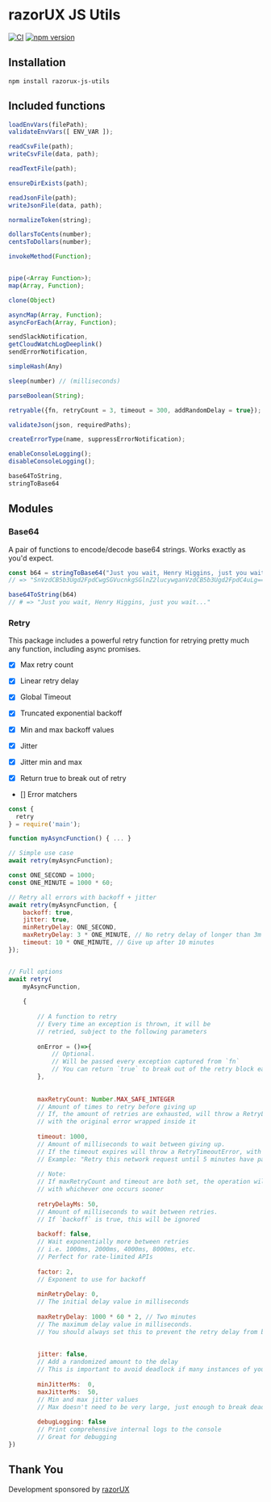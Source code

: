# razorUX JS Utils
[![CI](https://github.com/razorUX/razorux-js-utils/actions/workflows/test.yml/badge.svg)](https://github.com/razorUX/razorux-js-utils/actions/workflows/test.yml)
[![npm version](https://badge.fury.io/js/razorux-js-utils.svg)](https://badge.fury.io/js/razorux-js-utils)

## Installation

```
npm install razorux-js-utils
```

## Included functions

```js
loadEnvVars(filePath);
validateEnvVars([ ENV_VAR ]);

readCsvFile(path);
writeCsvFile(data, path);

readTextFile(path);

ensureDirExists(path);

readJsonFile(path);
writeJsonFile(data, path);

normalizeToken(string);

dollarsToCents(number);
centsToDollars(number);

invokeMethod(Function);


pipe(<Array Function>);
map(Array, Function);

clone(Object)

asyncMap(Array, Function);
asyncForEach(Array, Function);

sendSlackNotification,
getCloudWatchLogDeeplink()
sendErrorNotification,

simpleHash(Any)

sleep(number) // (milliseconds)

parseBoolean(String);

retryable({fn, retryCount = 3, timeout = 300, addRandomDelay = true});

validateJson(json, requiredPaths);

createErrorType(name, suppressErrorNotification);

enableConsoleLogging();
disableConsoleLogging();

base64ToString,
stringToBase64
```

## Modules


### Base64

A pair of functions to encode/decode base64 strings.
Works exactly as you'd expect.

```javascript
const b64 = stringToBase64("Just you wait, Henry Higgins, just you wait...")
// => "SnVzdCB5b3Ugd2FpdCwgSGVucnkgSGlnZ2lucywganVzdCB5b3Ugd2FpdC4uLg=="

base64ToString(b64)
// # => "Just you wait, Henry Higgins, just you wait..."
```

### Retry

This package includes a powerful retry function for retrying pretty much any function, including async promises.

- [x] Max retry count
- [x] Linear retry delay
- [x] Global Timeout

- [x] Truncated exponential backoff
- [x] Min and max backoff values

- [x] Jitter
- [x] Jitter min and max

- [x] Return true to break out of retry
- [] Error matchers

```javascript
const {	
  retry
} = require('main');

function myAsyncFunction() { ... }

// Simple use case
await retry(myAsyncFunction);

const ONE_SECOND = 1000;
const ONE_MINUTE = 1000 * 60;

// Retry all errors with backoff + jitter
await retry(myAsyncFunction, {
	backoff: true,
	jitter: true,
	minRetryDelay: ONE_SECOND,
	maxRetryDelay: 3 * ONE_MINUTE, // No retry delay of longer than 3m
	timeout: 10 * ONE_MINUTE, // Give up after 10 minutes
});


// Full options
await retry(
	myAsyncFunction,
	
	{ 
		
		// A function to retry
		// Every time an exception is thrown, it will be
		// retried, subject to the following parameters
		
		onError = ()=>{
			// Optional. 
			// Will be passed every exception captured from `fn`
			// You can return `true` to break out of the retry block early
		},
		
		
		maxRetryCount: Number.MAX_SAFE_INTEGER
		// Amount of times to retry before giving up
		// If, the amount of retries are exhausted, will throw a RetryLimitReachedError,
		// with the original error wrapped inside it
		
		timeout: 1000,
		// Amount of milliseconds to wait between giving up.
		// If the timeout expires will throw a RetryTimeoutError, with the original error wrapped inside it.
		// Example: "Retry this network request until 5 minutes have passed"
		
		// Note:
		// If maxRetryCount and timeout are both set, the operation will abort
		// with whichever one occurs sooner
		
		retryDelayMs: 50,
		// Amount of milliseconds to wait between retries.
		// If `backoff` is true, this will be ignored
		
		backoff: false,
		// Wait exponentially more between retries
		// i.e. 1000ms, 2000ms, 4000ms, 8000ms, etc.
		// Perfect for rate-limited APIs
		
		factor: 2,
		// Exponent to use for backoff
		
		minRetryDelay: 0,
		// The initial delay value in milliseconds
		
		maxRetryDelay: 1000 * 60 * 2, // Two minutes
		// The maximum delay value in milliseconds.
		// You should always set this to prevent the retry delay from becoming really huge
		
		
		jitter: false,
		// Add a randomized amount to the delay
		// This is important to avoid deadlock if many instances of your program will be trying to access the same resource at once
		
		minJitterMs:  0,
		maxJitterMs:  50,
		// Min and max jitter values
		// Max doesn't need to be very large, just enough to break deadlock
		
		debugLogging: false 
		// Print comprehensive internal logs to the console
		// Great for debugging
}) 
```


## Thank You

Development sponsored by [razorUX](razorux.com)